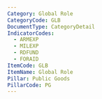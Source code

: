 ```yaml
---
Category: Global Role
CategoryCode: GLB
DocumentType: CategoryDetail
IndicatorCodes:
  - ARMEXP
  - MILEXP
  - RDFUND
  - FORAID
ItemCode: GLB
ItemName: Global Role
Pillar: Public Goods
PillarCode: PG
---
```


